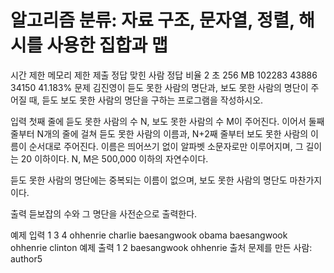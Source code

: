 # 알고리즘 분류: 자료 구조, 문자열, 정렬, 해시를 사용한 집합과 맵

시간 제한	메모리 제한	제출	정답	맞힌 사람	정답 비율
2 초	256 MB	102283	43886	34150	41.183%
문제
김진영이 듣도 못한 사람의 명단과, 보도 못한 사람의 명단이 주어질 때, 듣도 보도 못한 사람의 명단을 구하는 프로그램을 작성하시오.

입력
첫째 줄에 듣도 못한 사람의 수 N, 보도 못한 사람의 수 M이 주어진다. 이어서 둘째 줄부터 N개의 줄에 걸쳐 듣도 못한 사람의 이름과, N+2째 줄부터 보도 못한 사람의 이름이 순서대로 주어진다. 이름은 띄어쓰기 없이 알파벳 소문자로만 이루어지며, 그 길이는 20 이하이다. N, M은 500,000 이하의 자연수이다.

듣도 못한 사람의 명단에는 중복되는 이름이 없으며, 보도 못한 사람의 명단도 마찬가지이다.

출력
듣보잡의 수와 그 명단을 사전순으로 출력한다.

예제 입력 1 
3 4
ohhenrie
charlie
baesangwook
obama
baesangwook
ohhenrie
clinton
예제 출력 1 
2
baesangwook
ohhenrie
출처
문제를 만든 사람: author5
